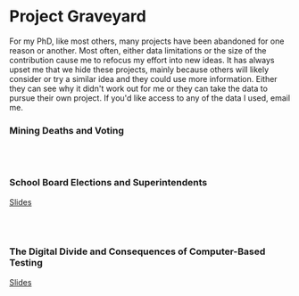 # Project Graveyard
For my PhD, like most others, many projects have been abandoned for one reason or another. Most often, either data limitations or the size of the contribution cause me to refocus my effort into new ideas. It has always upset me that we hide these projects, mainly because others will likely consider or try a similar idea and they could use more information. Either they can see why it didn't work out for me or they can take the data to pursue their own project. If you'd like access to any of the data I used, email me. 
### Mining Deaths and Voting

<br><br>
### School Board Elections and Superintendents
[Slides](https://drive.google.com/file/d/1EyU29A9BA5E-_4G_vkFu5Z0XrgmvsLEJ/view?usp=sharing?)
         
<br><br>
### The Digital Divide and Consequences of Computer-Based Testing
[Slides](https://drive.google.com/file/d/1dadyKR3FuzQR4HTd1PwVcbCzxcLxCFli/view?usp=sharing?)         
